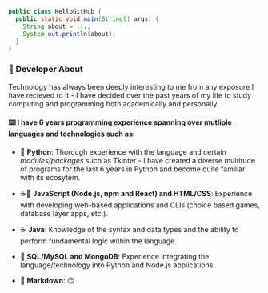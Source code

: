 ```Java
public class HelloGitHub {
  public static void main(String[] args) {
    String about = ...;
    System.out.println(about);
  }
}
```

### :scroll: Developer About

Technology has always been deeply interesting to me from any exposure I have recieved to it - I have decided over the past years of my life to study computing and programming both academically and personally.

#### :keyboard: I have 6 years programming experience spanning over mutliple languages and technologies such as:

- :snake: **Python**: Thorough experience with the language and certain *modules/packages* such as Tkinter - I have created a diverse multitude of programs for the last 6 years in Python and become quite familiar with its ecosytem.

- :coffee::scroll: **JavaScript (Node.js, npm and React) and HTML/CSS**: Experience with developing web-based applications and CLIs (choice based games, database layer apps, etc.).

- :coffee: **Java**: Knowledge of the syntax and data types and the ability to perform fundamental logic within the language.

- :floppy_disk: **SQL/MySQL and MongoDB**: Experience integrating the language/technology into Python and Node.js applications.

- :page_facing_up: **Markdown**: :smirk:
